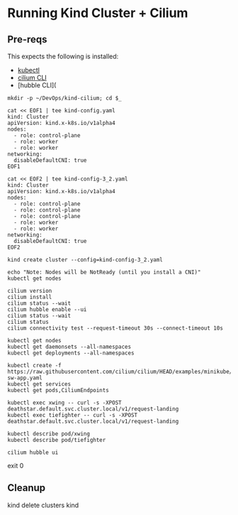 # Running Kind Cluster + Cilium

## Pre-reqs

This expects the following is installed:
- [kubectl](https://kubernetes.io/docs/tasks/tools/install-kubectl-macos/)
- [cilium CLI](https://docs.cilium.io/en/v1.13/gettingstarted/k8s-install-default/#install-the-cilium-cli)  
- [hubble CLI](

```
mkdir -p ~/DevOps/kind-cilium; cd $_

cat << EOF1 | tee kind-config.yaml
kind: Cluster
apiVersion: kind.x-k8s.io/v1alpha4
nodes:
  - role: control-plane
  - role: worker
  - role: worker
networking:
  disableDefaultCNI: true
EOF1

cat << EOF2 | tee kind-config-3_2.yaml
kind: Cluster
apiVersion: kind.x-k8s.io/v1alpha4
nodes:
  - role: control-plane
  - role: control-plane
  - role: control-plane
  - role: worker
  - role: worker
networking:
  disableDefaultCNI: true
EOF2

kind create cluster --config=kind-config-3_2.yaml

echo "Note: Nodes will be NotReady (until you install a CNI)"
kubectl get nodes

cilium version
cilium install
cilium status --wait
cilium hubble enable --ui
cilium status --wait
cilium status
cilium connectivity test --request-timeout 30s --connect-timeout 10s
```


```
kubectl get nodes
kubectl get daemonsets --all-namespaces
kubectl get deployments --all-namespaces
```

```
kubectl create -f https://raw.githubusercontent.com/cilium/cilium/HEAD/examples/minikube/http-sw-app.yaml
kubectl get services
kubectl get pods,CiliumEndpoints

kubectl exec xwing -- curl -s -XPOST deathstar.default.svc.cluster.local/v1/request-landing
kubectl exec tiefighter -- curl -s -XPOST deathstar.default.svc.cluster.local/v1/request-landing

kubectl describe pod/xwing
kubectl describe pod/tiefighter

cilium hubble ui
```


exit 0

## Cleanup
kind delete clusters kind
